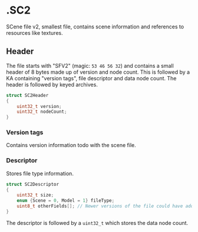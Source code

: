 # .SC2
SCene file v2, smallest file, contains scene information and references to resources like textures.
## Header
The file starts with "SFV2" (magic: `53 46 56 32`) and contains a small header of 8 bytes made up of version and node count. This is followed by a KA containing "version tags", file descriptor and data node count. The header is followed by keyed archives.
```c
struct SC2Header
{
    uint32_t version;
    uint32_t nodeCount;
}
```
### Version tags
Contains version information todo with the scene file.
### Descriptor
Stores file type information.
```c
struct SC2Descriptor
{
    uint32_t size;
    enum {Scene = 0, Model = 1} fileType; 
    uint8_t otherFields[]; // Newer versions of the file could have additional fields we don't handle
}
```

The descriptor is followed by a `uint32_t` which stores the data node count.
